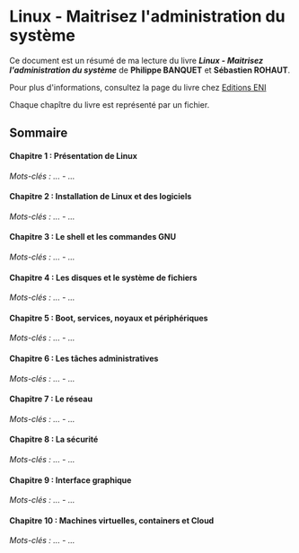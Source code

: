# Linux - Maitrisez l'administration du système

Ce document est un résumé de ma lecture du livre ___Linux - Maitrisez l'administration du système___ de **Philippe BANQUET** et **Sébastien ROHAUT**.

Pour plus d'informations, consultez la page du livre chez 
[Editions ENI](https://www.editions-eni.fr/livre/linux-maitrisez-l-administration-du-systeme-7e-edition-9782409043666)

Chaque chapître du livre est représenté par un fichier.

## Sommaire

#### Chapitre 1 : Présentation de Linux
*Mots-clés : ... - ...*

#### Chapitre 2 : Installation de Linux et des logiciels
*Mots-clés : ... - ...*  

#### Chapitre 3 : Le shell et les commandes GNU
*Mots-clés : ... - ...*

#### Chapitre 4 : Les disques et le système de fichiers
*Mots-clés : ... - ...*

#### Chapitre 5 : Boot, services, noyaux et périphériques
*Mots-clés : ... - ...*  

#### Chapitre 6 : Les tâches administratives
*Mots-clés : ... - ...*

#### Chapitre 7 : Le réseau
*Mots-clés : ... - ...*

#### Chapitre 8 : La sécurité
*Mots-clés : ... - ...*

#### Chapitre 9 : Interface graphique
*Mots-clés : ... - ...*

#### Chapitre 10 : Machines virtuelles, containers et Cloud
*Mots-clés : ... - ...*
